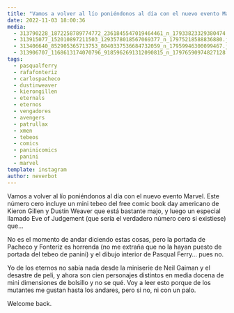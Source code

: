 ```yaml
---
title: "Vamos a volver al lío poniéndonos al día con el nuevo evento Marvel"
date: 2022-11-03 18:00:36
media: 
  - 313790228_1872258789774772_2361845547019464461_n_17933823329380474.jpg
  - 313915077_152010897211503_1293578018567069377_n_17975218588836880.jpg
  - 313406640_852905365713753_8040337536684732059_n_17959946300099467.jpg
  - 313906707_1168613174070796_9185962691312090815_n_17976590974827128.jpg
tags: 
  - pasqualferry
  - rafafonteriz
  - carlospacheco
  - dustinweaver
  - kierongillen
  - eternals
  - eternos
  - vengadores
  - avengers
  - patrullax
  - xmen
  - tebeos
  - comics
  - paninicomics
  - panini
  - marvel
template: instagram
author: neverbot
---
```


Vamos a volver al lío poniéndonos al día con el nuevo evento Marvel. Este número cero incluye un mini tebeo del free comic book day americano de Kieron Gillen y Dustin Weaver que está bastante majo, y luego un especial llamado Eve of Judgement (que sería el verdadero número cero si existiese) que…

No es el momento de andar diciendo estas cosas, pero la portada de Pacheco y Fonteriz es horrenda (no me extraña que no la hayan puesto de portada del tebeo de panini) y el dibujo interior de Pasqual Ferry… pues no.

Yo de los eternos no sabía nada desde la miniserie de Neil Gaiman y el desastre de peli, y ahora son cien personajes distintos en media docena de mini dimensiones de bolsillo y no se qué. Voy a leer esto porque de los mutantes me gustan hasta los andares, pero si no, ni con un palo.

Welcome back.
